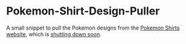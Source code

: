 # Pokemon-Shirt-Design-Puller
A small snippet to pull the Pokemon designs from the [Pokemon Shirts website](https://pokemon.originalstitch.com/en/), which is [shutting down soon](https://originalstitch.com/pokemon/info/20230526).
